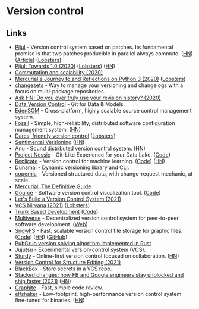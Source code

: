 # Version control

## Links

- [Pijul](https://nest.pijul.com/pijul_org/pijul) - Version control system based on patches. Its fundamental promise is that two patches producible in parallel always commute. ([HN](https://news.ycombinator.com/item?id=22021309)) ([Article](https://initialcommit.com/blog/pijul-version-control-system)) ([Lobsters](https://lobste.rs/s/sikahv/pijul_mathematically_sound_version))
- [Pijul: Towards 1.0 (2020)](https://pijul.org/posts/2020-11-07-towards-1.0/) ([Lobsters](https://lobste.rs/s/ml1n24/pijul_towards_1_0)) ([HN](https://news.ycombinator.com/item?id=25032956))
- [Commutation and scalability (2020)](https://pijul.org/posts/2020-12-19-partials/)
- [Mercurial's Journey to and Reflections on Python 3 (2020)](https://gregoryszorc.com/blog/2020/01/13/mercurial%27s-journey-to-and-reflections-on-python-3/) ([Lobsters](https://lobste.rs/s/pnuak4/mercurial_s_journey_reflections_on))
- [changesets](https://github.com/atlassian/changesets) - Way to manage your versioning and changelogs with a focus on multi-package repositories.
- [Ask HN: Do you ever truly use your revision history? (2020)](https://news.ycombinator.com/item?id=22516414)
- [Data Version Control](https://github.com/iterative/dvc) - Git for Data & Models.
- [EdenSCM](https://github.com/facebookexperimental/eden) - Cross-platform, highly scalable source control management system.
- [Fossil](https://www.fossil-scm.org/home/doc/trunk/www/index.wiki) - Simple, high-reliability, distributed software configuration management system. ([HN](https://news.ycombinator.com/item?id=24643200))
- [Darcs, friendly version control](https://darcsbook.acmelabs.space/) ([Lobsters](https://lobste.rs/s/zgpvwq/darcs_friendly_version_control))
- [Sentimental Versioning](http://sentimentalversioning.org/) ([HN](https://news.ycombinator.com/item?id=24751264))
- [Anu](https://anu.dev/) - Sound distributed version control system. ([HN](https://news.ycombinator.com/item?id=25001539))
- [Project Nessie](https://projectnessie.org/) - Git-Like Experience for your Data Lake. ([Code](https://github.com/projectnessie/nessie))
- [Replicate](https://replicate.ai/) - Version control for machine learning. ([Code](https://github.com/replicate/replicate)) ([HN](https://news.ycombinator.com/item?id=25150638))
- [Dunamai](https://github.com/mtkennerly/dunamai) - Dynamic versioning library and CLI.
- [copernic](https://github.com/amirouche/copernic) - Versioned structured data, with change-request mechanic, at scale.
- [Mercurial: The Definitive Guide](http://hgbook.red-bean.com/)
- [Gource](https://gource.io/) - Software version control visualization tool. ([Code](https://github.com/acaudwell/Gource))
- [Let's Build a Version Control System (2021)](https://shatterealm.netlify.app/programming/2021_01_02_shiv_lets_build_a_vcs)
- [VCS Nirvana (2021)](https://paulhammant.com/2020/01/19/vcs-nirvana/) ([Lobsters](https://lobste.rs/s/5iunpc/vcs_nirvana))
- [Trunk Based Development](https://trunkbaseddevelopment.com/) ([Code](https://github.com/paul-hammant/tbd))
- [Multiverse](https://github.com/multiverse-vcs/go-multiverse) - Decentralized version control system for peer-to-peer software development. ([Web](https://www.multiverse-vcs.com/))
- [SnowFS](https://www.snowtrack.io/) - Fast, scalable version control file storage for graphic files. ([Code](https://github.com/Snowtrack/SnowFS)) ([HN](https://news.ycombinator.com/item?id=26211540)) ([GitHub](https://github.com/Snowtrack))
- [PubGrub version solving algorithm implemented in Rust](https://github.com/pubgrub-rs/pubgrub)
- [Jujutsu](https://github.com/martinvonz/jj) - Experimental version-control system (VCS).
- [Sturdy](https://getsturdy.com/) - Online-first version control focused on collaboration. ([HN](https://news.ycombinator.com/item?id=28221109))
- [Version Control for Structure Editing (2021)](https://alarmingdevelopment.org/?p=1570)
- [BlackBox](https://github.com/StackExchange/blackbox) - Store secrets in a VCS repo.
- [Stacked changes: how FB and Google engineers stay unblocked and ship faster (2021)](https://graphite.dev/blog/post/DThX8ffP1gmxWJChEv0y) ([HN](https://news.ycombinator.com/item?id=29255195))
- [Graphite](https://graphite.dev/) - Fast, simple code review.
- [elfshaker](https://github.com/elfshaker/elfshaker) - Low-footprint, high-performance version control system fine-tuned for binaries. ([HN](https://news.ycombinator.com/item?id=29276557))
